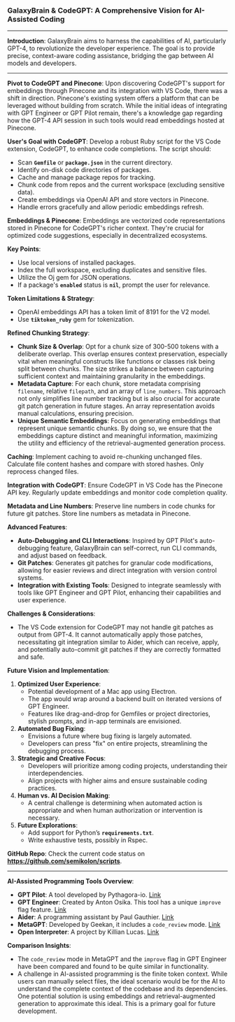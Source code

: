 ### **GalaxyBrain & CodeGPT: A Comprehensive Vision for AI-Assisted Coding**

---

**Introduction**:
GalaxyBrain aims to harness the capabilities of AI, particularly GPT-4, to revolutionize the developer experience. The goal is to provide precise, context-aware coding assistance, bridging the gap between AI models and developers.

---

**Pivot to CodeGPT and Pinecone**:
Upon discovering CodeGPT's support for embeddings through Pinecone and its integration with VS Code, there was a shift in direction. Pinecone's existing system offers a platform that can be leveraged without building from scratch. While the initial ideas of integrating with GPT Engineer or GPT Pilot remain, there's a knowledge gap regarding how the GPT-4 API session in such tools would read embeddings hosted at Pinecone.

**User's Goal with CodeGPT**:
Develop a robust Ruby script for the VS Code extension, CodeGPT, to enhance code completions. The script should:

- Scan **`Gemfile`** or **`package.json`** in the current directory.
- Identify on-disk code directories of packages.
- Cache and manage package repos for tracking.
- Chunk code from repos and the current workspace (excluding sensitive data).
- Create embeddings via OpenAI API and store vectors in Pinecone.
- Handle errors gracefully and allow periodic embeddings refresh.

**Embeddings & Pinecone**:
Embeddings are vectorized code representations stored in Pinecone for CodeGPT's richer context. They're crucial for optimized code suggestions, especially in decentralized ecosystems.

**Key Points**:

- Use local versions of installed packages.
- Index the full workspace, excluding duplicates and sensitive files.
- Utilize the Oj gem for JSON operations.
- If a package's **`enabled`** status is **`nil`**, prompt the user for relevance.

**Token Limitations & Strategy**:

- OpenAI embeddings API has a token limit of 8191 for the V2 model.
- Use **`tiktoken_ruby`** gem for tokenization.

**Refined Chunking Strategy**:

- **Chunk Size & Overlap**: Opt for a chunk size of 300-500 tokens with a deliberate overlap. This overlap ensures context preservation, especially vital when meaningful constructs like functions or classes risk being split between chunks. The size strikes a balance between capturing sufficient context and maintaining granularity in the embeddings.
- **Metadata Capture**: For each chunk, store metadata comprising `filename`, relative `filepath`, and an array of `line_numbers`. This approach not only simplifies line number tracking but is also crucial for accurate git patch generation in future stages. An array representation avoids manual calculations, ensuring precision.
- **Unique Semantic Embeddings**: Focus on generating embeddings that represent unique semantic chunks. By doing so, we ensure that the embeddings capture distinct and meaningful information, maximizing the utility and efficiency of the retrieval-augmented generation process.

**Caching**:
Implement caching to avoid re-chunking unchanged files. Calculate file content hashes and compare with stored hashes. Only reprocess changed files.

**Integration with CodeGPT**:
Ensure CodeGPT in VS Code has the Pinecone API key. Regularly update embeddings and monitor code completion quality.

**Metadata and Line Numbers**:
Preserve line numbers in code chunks for future git patches. Store line numbers as metadata in Pinecone.

**Advanced Features**:

- **Auto-Debugging and CLI Interactions**: Inspired by GPT Pilot's auto-debugging feature, GalaxyBrain can self-correct, run CLI commands, and adjust based on feedback.
- **Git Patches**: Generates git patches for granular code modifications, allowing for easier reviews and direct integration with version control systems.
- **Integration with Existing Tools**: Designed to integrate seamlessly with tools like GPT Engineer and GPT Pilot, enhancing their capabilities and user experience.

**Challenges & Considerations**:

- The VS Code extension for CodeGPT may not handle git patches as output from GPT-4. It cannot automatically apply those patches, necessitating git integration similar to Aider, which can receive, apply, and potentially auto-commit git patches if they are correctly formatted and safe.

**Future Vision and Implementation**:

1. **Optimized User Experience**:
    - Potential development of a Mac app using Electron.
    - The app would wrap around a backend built on iterated versions of GPT Engineer.
    - Features like drag-and-drop for Gemfiles or project directories, stylish prompts, and in-app terminals are envisioned.
2. **Automated Bug Fixing**:
    - Envisions a future where bug fixing is largely automated.
    - Developers can press "fix" on entire projects, streamlining the debugging process.
3. **Strategic and Creative Focus**:
    - Developers will prioritize among coding projects, understanding their interdependencies.
    - Align projects with higher aims and ensure sustainable coding practices.
4. **Human vs. AI Decision Making**:
    - A central challenge is determining when automated action is appropriate and when human authorization or intervention is necessary.
5. **Future Explorations**:
    - Add support for Python’s **`requirements.txt`**.
    - Write exhaustive tests, possibly in Rspec.

**GitHub Repo**:
Check the current code status on **https://github.com/semikolon/scripts**.

---

**AI-Assisted Programming Tools Overview**:

- **GPT Pilot**: A tool developed by Pythagora-io. [Link](https://github.com/Pythagora-io/gpt-pilot)
- **GPT Engineer**: Created by Anton Osika. This tool has a unique `improve` flag feature. [Link](https://github.com/AntonOsika/gpt-engineer)
- **Aider**: A programming assistant by Paul Gauthier. [Link](https://github.com/paul-gauthier/aider)
- **MetaGPT**: Developed by Geekan, it includes a `code_review` mode. [Link](https://github.com/geekan/MetaGPT)
- **Open Interpreter**: A project by Killian Lucas. [Link](https://github.com/KillianLucas/open-interpreter)

**Comparison Insights**:

- The `code_review` mode in MetaGPT and the `improve` flag in GPT Engineer have been compared and found to be quite similar in functionality.
- A challenge in AI-assisted programming is the finite token context. While users can manually select files, the ideal scenario would be for the AI to understand the complete context of the codebase and its dependencies. One potential solution is using embeddings and retrieval-augmented generation to approximate this ideal. This is a primary goal for future development.